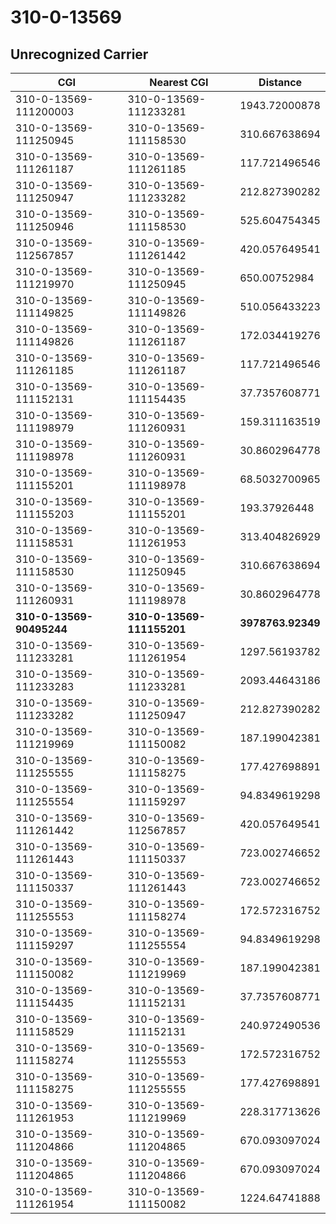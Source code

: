 # 310-0-13569
## Unrecognized Carrier


| CGI | Nearest CGI | Distance |
|-----|-------------|----------|
| 310-0-13569-111200003 | 310-0-13569-111233281 | 1943.72000878 |
| 310-0-13569-111250945 | 310-0-13569-111158530 | 310.667638694 |
| 310-0-13569-111261187 | 310-0-13569-111261185 | 117.721496546 |
| 310-0-13569-111250947 | 310-0-13569-111233282 | 212.827390282 |
| 310-0-13569-111250946 | 310-0-13569-111158530 | 525.604754345 |
| 310-0-13569-112567857 | 310-0-13569-111261442 | 420.057649541 |
| 310-0-13569-111219970 | 310-0-13569-111250945 | 650.00752984 |
| 310-0-13569-111149825 | 310-0-13569-111149826 | 510.056433223 |
| 310-0-13569-111149826 | 310-0-13569-111261187 | 172.034419276 |
| 310-0-13569-111261185 | 310-0-13569-111261187 | 117.721496546 |
| 310-0-13569-111152131 | 310-0-13569-111154435 | 37.7357608771 |
| 310-0-13569-111198979 | 310-0-13569-111260931 | 159.311163519 |
| 310-0-13569-111198978 | 310-0-13569-111260931 | 30.8602964778 |
| 310-0-13569-111155201 | 310-0-13569-111198978 | 68.5032700965 |
| 310-0-13569-111155203 | 310-0-13569-111155201 | 193.37926448 |
| 310-0-13569-111158531 | 310-0-13569-111261953 | 313.404826929 |
| 310-0-13569-111158530 | 310-0-13569-111250945 | 310.667638694 |
| 310-0-13569-111260931 | 310-0-13569-111198978 | 30.8602964778 |
| **310-0-13569-90495244** | **310-0-13569-111155201** | **3978763.92349** |
| 310-0-13569-111233281 | 310-0-13569-111261954 | 1297.56193782 |
| 310-0-13569-111233283 | 310-0-13569-111233281 | 2093.44643186 |
| 310-0-13569-111233282 | 310-0-13569-111250947 | 212.827390282 |
| 310-0-13569-111219969 | 310-0-13569-111150082 | 187.199042381 |
| 310-0-13569-111255555 | 310-0-13569-111158275 | 177.427698891 |
| 310-0-13569-111255554 | 310-0-13569-111159297 | 94.8349619298 |
| 310-0-13569-111261442 | 310-0-13569-112567857 | 420.057649541 |
| 310-0-13569-111261443 | 310-0-13569-111150337 | 723.002746652 |
| 310-0-13569-111150337 | 310-0-13569-111261443 | 723.002746652 |
| 310-0-13569-111255553 | 310-0-13569-111158274 | 172.572316752 |
| 310-0-13569-111159297 | 310-0-13569-111255554 | 94.8349619298 |
| 310-0-13569-111150082 | 310-0-13569-111219969 | 187.199042381 |
| 310-0-13569-111154435 | 310-0-13569-111152131 | 37.7357608771 |
| 310-0-13569-111158529 | 310-0-13569-111152131 | 240.972490536 |
| 310-0-13569-111158274 | 310-0-13569-111255553 | 172.572316752 |
| 310-0-13569-111158275 | 310-0-13569-111255555 | 177.427698891 |
| 310-0-13569-111261953 | 310-0-13569-111219969 | 228.317713626 |
| 310-0-13569-111204866 | 310-0-13569-111204865 | 670.093097024 |
| 310-0-13569-111204865 | 310-0-13569-111204866 | 670.093097024 |
| 310-0-13569-111261954 | 310-0-13569-111150082 | 1224.64741888 |
